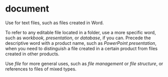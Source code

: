 # document

Use for text files, such as files created in Word. 

To refer to any editable file located in a folder, use a more specific word, such as *workbook, presentation*, or *database*, if you can. Precede the descriptive word with a product name, such as *PowerPoint presentation*, when you need to distinguish a file created in a certain product from files created in other products. 

Use *file* for more general uses, such as *file management* or *file structure*, or references to files of mixed types.
